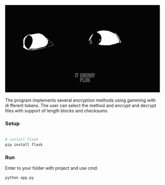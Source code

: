 <div align="center">
  <img src="https://github.com/m1rby/encoderSite/blob/main/eyes-black-VEED.gif?raw=true" alt="NeoHtop Screenshot" width="800" />
</div>


The program implements several encryption methods using gamming with di
fferent tokens. The user can select the method and encrypt and decrypt 
files with support of length blocks and checksums.

### Setup

```bash

# install flask
pip install flask

```

### Run

Enter to your folder with project and use cmd:
```
python app.py
```


